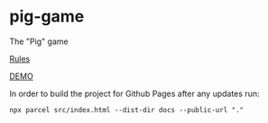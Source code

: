 # pig-game
The "Pig" game

[Rules](https://en.wikipedia.org/wiki/Pig_(dice_game))

[DEMO](https://negodiaev.github.io/pig-game/)

In order to build the project for Github Pages after any updates run:

```
npx parcel src/index.html --dist-dir docs --public-url "."
```
